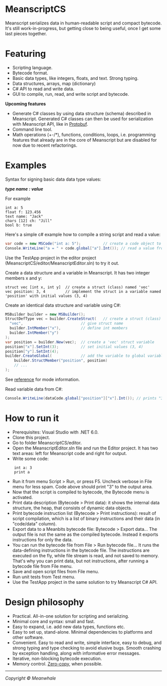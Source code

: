 # MeanscriptCS

Meanscript serializes data in human-readable script and compact bytecode. It's still work-in-progress,
but getting close to being useful, once I get some last pieces together.

# Featuring

- Scripting language.
- Bytecode format.
- Basic data types, like integers, floats, and text. Strong typing.
- Data structures, arrays, map (dictionary)
- C# API to read and write data.
- GUI to compile, run, read, and write script and bytecode.

<b>Upcoming features</b>

- Generate C# classes by using data structure (schema) described in Meanscript. Generated C# classes can then be used for serialization with Meanscript API, like in <a href=https://en.wikipedia.org/wiki/Protocol_Buffers>Protobuf</a>.
- Command line tool.
- Math operations (+-/*), functions, conditions, loops, i.e. programming features that already are in the core of Meanscript but are disabled for now due to recent refactorings. 

# Examples

Syntax for signing basic data data type values:

<i><b>type name : value</b></i>

For example

```
int a: 5
float f: 123.456
text name: "Jack"
chars [12] ch: "Jill"
bool b: true
```

Here's a simple c# example how to compile a string script and read a value:

```cs
var code = new MSCode("int a: 5");			// create a code object to parse, compile, and run a script
Console.WriteLine("a = " + code.global["a"].Int());	// read a value from the code object
```

Use the TestApp project in the editor project (MeanscriptCS/editor/MeanscriptEditor.sln) to try it out.

Create a data structure and a variable in Meanscript. It has two integer members x and y:

```
struct vec [int x, int y]  // create a struct (class) named 'vec'
vec position: 3, 4         // implement the struct in a variable named 'position' with initial values (3, 4)
```

Create an identical data structure and variable using C#:

```cs
MSBuilder builder = new MSBuilder();
StructDefType vec = builder.CreateStruct(   // create a struct (class) named 'vec'
  "vec",                          // give struct name
  builder.IntMember("x"),         // define int members
  builder.IntMember("y")
);
var position = builder.New(vec);  // create a 'vec' struct variable
position["x"].SetInt(3);          // set initial values (3, 4)
position["y"].SetInt(4);
builder.CreateGlobal(             // add the variable to global variables
    builder.StructMember("position", position)
    // ...
);
```

See [reference](https://github.com/Meanwhale/MeanscriptCS/blob/main/docs/reference.md) for mode information.

Read variable data from C#:

```cs
Console.WriteLine(dataCode.global["position"]["x"].Int()); // prints "3"
```

# How to run it

- Prerequisites: Visual Studio with .NET 6.0.
- Clone this project.
- Go to folder MeanscriptCS/editor.
- Open the MeanscriptEditor.sln file and run the Editor project. It has two text areas: left for Meanscript code and right for output.
- Write some code:
```
	int a: 3
	print a
```
- Run it from menu Script > Run, or press F5. Uncheck verbose in File menu for less spam. Code above should print "3" to the output area.
- Now that the script is compiled to bytecode, the Bytecode menu is activated.
- Print data description (Bytecode > Print data): it shows the internal data structure, the heap, that consists of dynamic data objects.
- Print bytecode instruction list (Bytecode > Print instructions): result of script compilation, which is a list of binary instructions and their data (in "code/data" column).
- Export data to a Meanbits bytecode file: Bytecode > Export data... The output file is not the same as the compiled bytecode. Instead it exports instructions for only the data.
- You can run the bytecode file from File > Run bytecode file... It runs the data-defining instructions in the bytecode file. The instructions are executed on the fly, while file stream is read, and not saved to memory. That's why you can print data, but not instructions, after running a bytecode file from File menu.
- Save and open script files from File menu.
- Run unit tests from Test menu.
- Use the TestApp project in the same solution to try Meanscript C# API.


# Design philosophy

- Practical. All-in-one solution for scripting and serializing.
- Minimal core and syntax: small and fast.
- Easy to expand, i.e. add new data types, functions etc.
- Easy to set up, stand-alone. Minimal dependencies to platforms and other software.
- Convenient. Easy to read and write, simple interface, easy to debug, and strong typing and type checking to avoid elusive bugs. Smooth crashing by exception handling, along with informative error messages.
- Iterative, non-blocking bytecode execution.
- Memory control. <a href=https://en.wikipedia.org/wiki/Zero-copy>Zero-copy</a>, when possible.

<!--swiss army knife, “opposite of domain-specific language (DSL)”, the one tool to all data serialization needs in a project.
no need to have multiple tools and languages in addition to source code.
known limitations: not going to overcome things like source code language’s own serialization. Not a tool for executable scripts… yet.

Architecture

komponentit

How to run project
-->

---

<i>Copyright &copy; Meanwhale</i>
